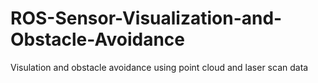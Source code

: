 # ROS-Sensor-Visualization-and-Obstacle-Avoidance
Visulation and obstacle avoidance using point cloud and laser scan data
